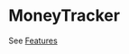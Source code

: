 # MoneyTracker

See [Features](https://github.com/csomh/MoneyTracker/blob/master/features/00_FEATURES.md)
